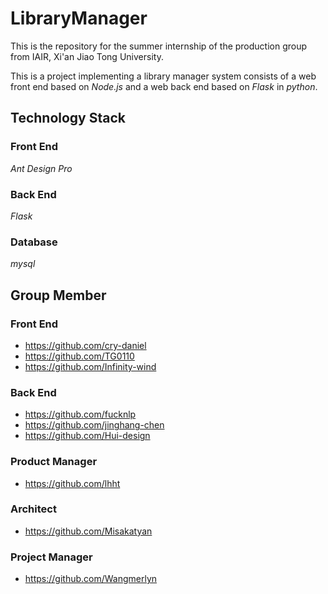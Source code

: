 # LibraryManager

This is the repository for the summer internship of the production group from IAIR, Xi'an Jiao Tong University.

This is a project implementing a library manager system consists of a web front end based on _Node.js_ and a web back end based on _Flask_ in _python_.

## Technology Stack
### Front End
_Ant Design Pro_
### Back End
_Flask_
### Database
_mysql_

## Group Member
### Front End
* https://github.com/cry-daniel
* https://github.com/TG0110
* https://github.com/Infinity-wind
### Back End
* https://github.com/fucknlp
* https://github.com/jinghang-chen
* https://github.com/Hui-design

### Product Manager
* https://github.com/lhht

### Architect
* https://github.com/Misakatyan

### Project Manager
* https://github.com/Wangmerlyn
